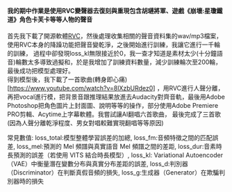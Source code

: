 ####  我的期中作業是使用RVC變聲器去復刻與重現包含胡璉將軍、遊戲《崩壞:星瓊鐵道》角色卡芙卡等等人物的聲音
首先我下載了開源軟體[RVC](https://github.com/RVC-Project/Retrieval-based-Voice-Conversion-WebUI)，然後處理收集相關的聲音資料集的wav/mp3檔案，使用RVC本身的降躁功能把聲音變乾淨，之後開始進行訓練，我讓它進行一千輪的訓練，
過程中卻發現loss_kl無限接近於0，我一查才知道是素材太少(十分鐘語音)輪數太多導致過擬和，於是我增加了訓練資料數量，減少訓練輪次至200輪，最後成功把模型處理好。  
得到模型後，我下載了一首歌曲(轉身即心痛)[https://www.youtube.com/watch?v=8lXzbURdez0]
，用RVC進行人聲分離，再把vocal進行模，把背景音跟推理結果放進去Audacity對齊音軌，最後用Adobe Photoshop把角色圖片上封面圖、說明等等的操作，部分使用Adobe Premiere PRO剪輯、Acytime上字幕軟體。我嘗試讓AI翻唱六首歌曲，
最後完成了三首歌(因為人聲分離乾淨程度、男女對唱較難實現翻唱等等原因)  

常見數值: loss_total:模型整體學習誤差的加總, loss_fm:音頻特徵之間的匹配誤差, loss_mel:預測的 Mel 頻譜與真實語音 Mel 頻譜之間的差距, loss_dur:音素時長預測的誤差（若使用 VITS 結合時長模型）, 
loss_kl: Variational Autoencoder（VAE）中衡量潛在變數分布與真實分布差距的誤差, loss_d:判別器（Discriminator）在判斷真假音頻的損失, loss_g:生成器（Generator）在欺騙判別器時的損失  

